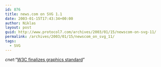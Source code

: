 ```yaml
---
id: 876
title: news.com on SVG 1.1
date: 2003-01-15T17:43:34+00:00
author: Niklas
layout: post
guid: http://www.protocol7.com/archives/2003/01/15/newscom-on-svg-11/
permalink: /archives/2003/01/15/newscom_on_svg_11/
tags:
  - SVG
---
```

<div class='microid-3d152df1e078aaeef054fb9157fba054dc832826'>
  <p>
    <cite>cnet</cite>:<q cite="http://news.com.com/2100-1001-980630.html?tag=fd_top"><a href="http://news.com.com/2100-1001-980630.html?tag=fd_top">W3C finalizes graphics standard</a></q>
  </p>
</div>